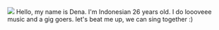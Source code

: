 <img src = https://user-images.githubusercontent.com/55347598/64968899-37dcd900-d8a3-11e9-9109-ca3f0ce14ad7.jpg>
Hello, my name is Dena. I'm Indonesian 26 years old. I do loooveee music and a gig goers. let's beat me up, we can sing together :)
